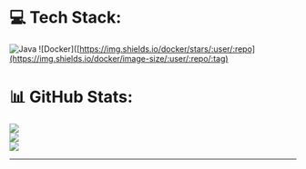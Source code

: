 # 💻 Tech Stack:
![Java](https://img.shields.io/badge/Java-ED8B00?style=for-the-badge&logo=openjdk&logoColor=white)
![Docker]([https://img.shields.io/docker/stars/:user/:repo](https://img.shields.io/docker/image-size/:user/:repo/:tag)
          
          
# 📊 GitHub Stats:
![](https://github-readme-stats.vercel.app/api?username=tvts1&theme=omni&hide_border=false&include_all_commits=false&count_private=false)<br/>
![](https://github-readme-streak-stats.herokuapp.com/?user=tvts1&theme=omni&hide_border=false)<br/>
![](https://github-readme-stats.vercel.app/api/top-langs/?username=tvts1&theme=omni&hide_border=false&include_all_commits=false&count_private=false&layout=compact)

---


<!-- Proudly created with GPRM ( https://gprm.itsvg.in ) -->
